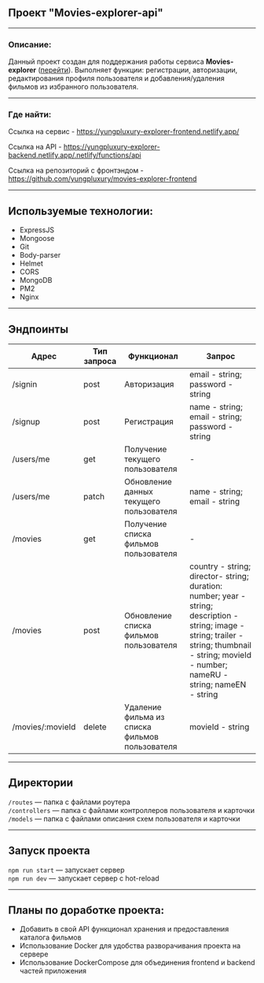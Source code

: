 ## Проект "Movies-explorer-api"
___

### Описание:

Данный проект создан для поддержания работы сервиса **Movies-explorer** ([перейти](https://yungpluxury-explorer-backend.netlify.app/.netlify/functions/api)). Выполняет функции: регистрации, авторизации, редактирования профиля пользователя и добавления/удаления фильмов из избранного пользователя.

___

### Где найти:

Ссылка на сервис - https://yungpluxury-explorer-frontend.netlify.app/

Ссылка на API - https://yungpluxury-explorer-backend.netlify.app/.netlify/functions/api

Ссылка на репозиторий с фронтэндом - https://github.com/yungpluxury/movies-explorer-frontend

___

## Используемые технологии:

- ExpressJS
- Mongoose
- Git
- Body-parser
- Helmet
- CORS
- MongoDB
- PM2
- Nginx

___

## Эндпоинты

| Адрес | Тип запроса | Функционал | Запрос |
|-------|-------------|------------|--------|
| /signin | post | Авторизация | email - string; password - string |
| /signup | post | Регистрация | name - string; email - string; password - string |
| /users/me | get | Получение текущего пользователя | - |
| /users/me | patch | Обновление данных текущего пользователя | name - string; email - string |
| /movies | get | Получение списка фильмов пользователя | - |
| /movies | post | Обновление списка фильмов пользователя | country - string; director- string; duration: number; year - string; description - string; image - string; trailer - string; thumbnail - string; movieId - number; nameRU - string; nameEN - string |
| /movies/:movieId | delete | Удаление фильма из списка фильмов пользователя | movieId - string |

___

## Директории

`/routes` — папка с файлами роутера  
`/controllers` — папка с файлами контроллеров пользователя и карточки   
`/models` — папка с файлами описания схем пользователя и карточки  

___

## Запуск проекта

`npm run start` — запускает сервер   
`npm run dev` — запускает сервер с hot-reload

___

## Планы по доработке проекта:

- Добавить в свой API функционал хранения и предоставления каталога фильмов
- Использование Docker для удобства разворачивания проекта на сервере
- Использование DockerCompose для объединения frontend и backend частей приложения
